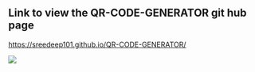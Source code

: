 ## Link to view the QR-CODE-GENERATOR git hub page
https://sreedeep101.github.io/QR-CODE-GENERATOR/

<img src="./view.gif">
